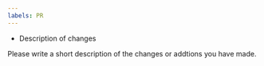 ```yaml
---
labels: PR
---
```


* Description of changes

Please write a short description of the changes or addtions you have made.
